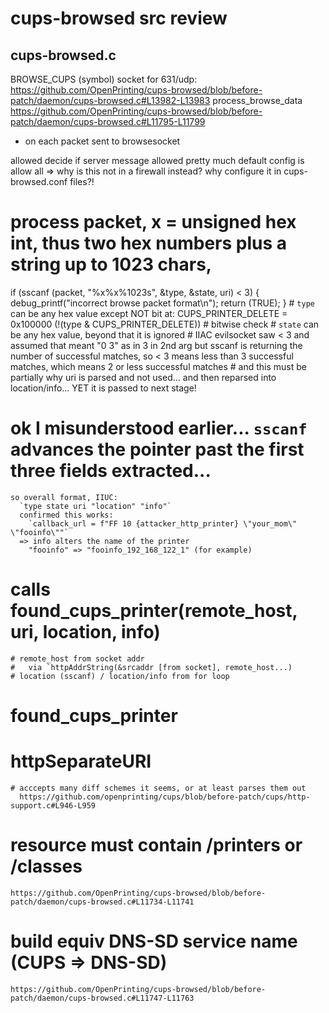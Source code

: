 # cups-browsed src review

## cups-browsed.c

BROWSE_CUPS (symbol)
socket for 631/udp:
  https://github.com/OpenPrinting/cups-browsed/blob/before-patch/daemon/cups-browsed.c#L13982-L13983
process_browse_data
  https://github.com/OpenPrinting/cups-browsed/blob/before-patch/daemon/cups-browsed.c#L11795-L11799
  - on each packet sent to browsesocket

  allowed
    decide if server message allowed
      pretty much default config is allow all
    => why is this not in a firewall instead? why configure it in cups-browsed.conf files?!

  # process packet, x = unsigned hex int, thus two hex numbers plus a string up to 1023 chars,
  if (sscanf (packet, "%x%x%1023s", &type, &state, uri) < 3)
  {
    debug_printf("incorrect browse packet format\n");
    return (TRUE);
  }
    # `type` can be any hex value except NOT bit at: CUPS_PRINTER_DELETE = 0x100000 (!(type & CUPS_PRINTER_DELETE)) # bitwise check
    # `state` can be any hex value, beyond that it is ignored
    # IIAC evilsocket saw < 3 and assumed that meant "0 3" as in 3 in 2nd arg but sscanf is returning the number of successful matches, so < 3 means less than 3 successful matches, which means 2 or less successful matches
      # and this must be partially why uri is parsed and not used... and then reparsed into location/info... YET it is passed to next stage!

  # ok I misunderstood earlier... `sscanf` advances the pointer past the first three fields extracted...
    so overall format, IIUC:
      `type state uri "location" "info"`
      confirmed this works:
        `callback_url = f"FF 10 {attacker_http_printer} \"your_mom\" \"fooinfo\""`
      => info alters the name of the printer
        "fooinfo" => "fooinfo_192_168_122_1" (for example)


  # calls found_cups_printer(remote_host, uri, location, info)
    # remote_host from socket addr
    #   via `httpAddrString(&srcaddr [from socket], remote_host...)
    # location (sscanf) / location/info from for loop

# found_cups_printer
  # httpSeparateURI
    # acccepts many diff schemes it seems, or at least parses them out
      https://github.com/openprinting/cups/blob/before-patch/cups/http-support.c#L946-L959

  # resource must contain /printers or /classes
    https://github.com/OpenPrinting/cups-browsed/blob/before-patch/daemon/cups-browsed.c#L11734-L11741

  # build equiv DNS-SD service name (CUPS => DNS-SD)
    https://github.com/OpenPrinting/cups-browsed/blob/before-patch/daemon/cups-browsed.c#L11747-L11763
